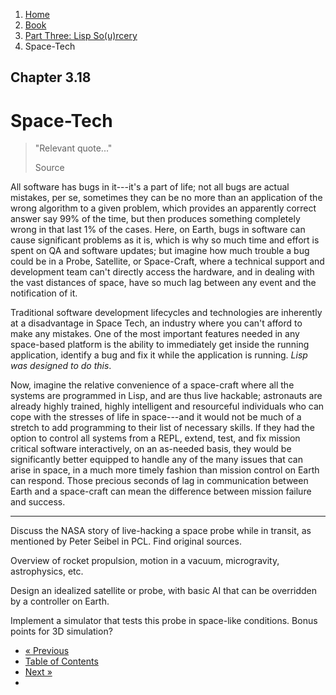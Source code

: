 <ol class="breadcrumb">
  <li><a href="/">Home</a></li>
  <li><a href="/book/">Book</a></li>
  <li><a href="/book/3-0-0-overview/">Part Three: Lisp So(u)rcery</a></li>
  <li class="active">Space-Tech</li>
</ol>

## Chapter 3.18

# Space-Tech

> "Relevant quote..."
> <footer>Source</footer>

All software has bugs in it---it's a part of life; not all bugs are actual mistakes, per se, sometimes they can be no more than an application of the wrong algorithm to a given problem, which provides an apparently correct answer say 99% of the time, but then produces something completely wrong in that last 1% of the cases.  Here, on Earth, bugs in software can cause significant problems as it is, which is why so much time and effort is spent on QA and software updates; but imagine how much trouble a bug could be in a Probe, Satellite, or Space-Craft, where a technical support and development team can't directly access the hardware, and in dealing with the vast distances of space, have so much lag between any event and the notification of it.

Traditional software development lifecycles and technologies are inherently at a disadvantage in Space Tech, an industry where you can't afford to make any mistakes.  One of the most important features needed in any space-based platform is the ability to immediately get inside the running application, identify a bug and fix it while the application is running.  *Lisp was designed to do this*.

Now, imagine the relative convenience of a space-craft where all the systems are programmed in Lisp, and are thus live hackable; astronauts are already highly trained, highly intelligent and resourceful individuals who can cope with the stresses of life in space---and it would not be much of a stretch to add programming to their list of necessary skills.  If they had the option to control all systems from a REPL, extend, test, and fix mission critical software interactively, on an as-needed basis, they would be significantly better equipped to handle any of the many issues that can arise in space, in a much more timely fashion than mission control on Earth can respond.  Those precious seconds of lag in communication between Earth and a space-craft can mean the difference between mission failure and success.

---

Discuss the NASA story of live-hacking a space probe while in transit, as mentioned by Peter Seibel in PCL.  Find original sources.

Overview of rocket propulsion, motion in a vacuum, microgravity, astrophysics, etc.

Design an idealized satellite or probe, with basic AI that can be overridden by a controller on Earth.

Implement a simulator that tests this probe in space-like conditions.  Bonus points for 3D simulation?

<ul class="pager">
  <li class="previous"><a href="/book/3-17-0-robotics/">&laquo; Previous</a></li>
  <li><a href="/book/">Table of Contents</a></li>
  <li class="next"><a href="/book/3-19-0-neurotech/">Next &raquo;</a><li>
</ul>
